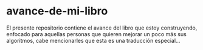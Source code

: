 # avance-de-mi-libro
El presente repositorio contiene el avance del libro que estoy construyendo, enfocado para aquellas personas que quieren mejorar un poco más sus algoritmos, cabe mencionarles que esta es una traducción especial...
